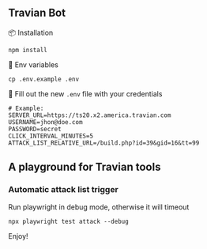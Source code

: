 ## Travian Bot
📦 Installation
```
npm install
```
🔧 Env variables
```
cp .env.example .env
```

📝 Fill out the new `.env` file with your credentials
```
# Example:
SERVER_URL=https://ts20.x2.america.travian.com
USERNAME=jhon@doe.com
PASSWORD=secret
CLICK_INTERVAL_MINUTES=5
ATTACK_LIST_RELATIVE_URL=/build.php?id=39&gid=16&tt=99
```
## A playground for Travian tools

### Automatic attack list trigger
Run playwright in debug mode, otherwise it will timeout
```
npx playwright test attack --debug
```

Enjoy!
